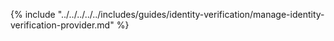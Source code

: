 {% include "../../../../../includes/guides/identity-verification/manage-identity-verification-provider.md" %}
